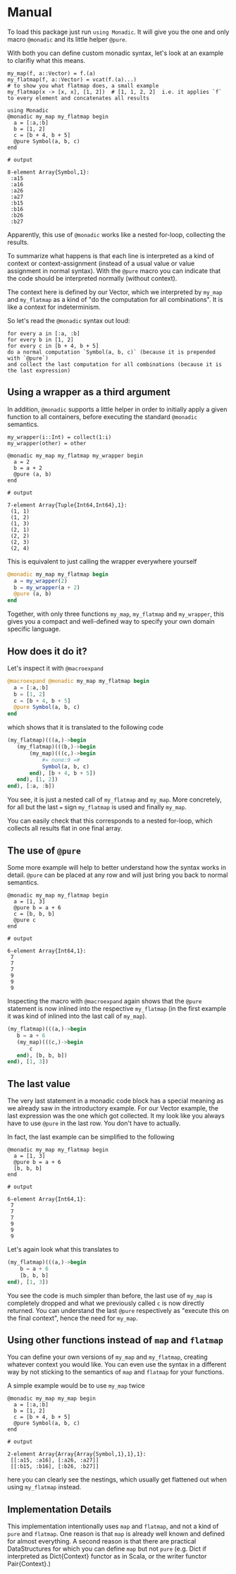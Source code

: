Manual
======

To load this package just run `using Monadic`. It will give you the one and only macro `@monadic` and its little helper `@pure`.

With both you can define custom monadic syntax, let's look at an example to clarifiy what this means.

```jldoctest session
my_map(f, a::Vector) = f.(a)
my_flatmap(f, a::Vector) = vcat(f.(a)...)
# to show you what flatmap does, a small example
my_flatmap(x -> [x, x], [1, 2])  # [1, 1, 2, 2]  i.e. it applies `f` to every element and concatenates all results

using Monadic
@monadic my_map my_flatmap begin
  a = [:a,:b]
  b = [1, 2]
  c = [b + 4, b + 5]
  @pure Symbol(a, b, c)
end

# output

8-element Array{Symbol,1}:
 :a15
 :a16
 :a26
 :a27
 :b15
 :b16
 :b26
 :b27
```
Apparently, this use of `@monadic` works like a nested for-loop, collecting the results.

To summarize what happens is that each line is interpreted as a kind of context or context-assignment (instead of
a usual value or value assignment in normal syntax). With the `@pure` macro you can indicate that the code should be
 interpreted normally (without context).

The context here is defined by our Vector, which we interpreted by `my_map` and `my_flatmap` as a kind of "do the computation for all combinations". It is like a context for indeterminism.

So let's read the `@monadic` syntax out loud:
```
for every a in [:a, :b]
for every b in [1, 2]
for every c in [b + 4, b + 5]
do a normal computation `Symbol(a, b, c)` (because it is prepended with `@pure`)
and collect the last computation for all combinations (because it is the last expression)
```

Using a wrapper as a third argument
-----------------------------------

In addition, `@monadic` supports a little helper in order to initially apply a given function to all containers, before executing the standard `@monadic` semantics.

```jldoctest session
my_wrapper(i::Int) = collect(1:i)
my_wrapper(other) = other

@monadic my_map my_flatmap my_wrapper begin
  a = 2
  b = a + 2
  @pure (a, b)
end

# output

7-element Array{Tuple{Int64,Int64},1}:
 (1, 1)
 (1, 2)
 (1, 3)
 (2, 1)
 (2, 2)
 (2, 3)
 (2, 4)
```
This is equivalent to just calling the wrapper everywhere yourself
```julia
@monadic my_map my_flatmap begin
  a = my_wrapper(2)
  b = my_wrapper(a + 2)
  @pure (a, b)
end
```

Together, with only three functions `my_map`, `my_flatmap` and `my_wrapper`,
this gives you a compact and well-defined way to specify your own domain specific language.



How does it do it?
------------------

Let's inspect it with `@macroexpand`

```julia
@macroexpand @monadic my_map my_flatmap begin
  a = [:a,:b]
  b = [1, 2]
  c = [b + 4, b + 5]
  @pure Symbol(a, b, c)
end
```
which shows that it is translated to the following code
```julia
(my_flatmap)(((a,)->begin
   (my_flatmap)(((b,)->begin
       (my_map)(((c,)->begin
           #= none:9 =#
           Symbol(a, b, c)
       end), [b + 4, b + 5])
   end), [1, 2])
end), [:a, :b])
```
You see, it is just a nested call of `my_flatmap` and `my_map`. More concretely, for all but the last `=` sign `my_flatmap` is used and finally `my_map`.

You can easily check that this corresponds to a nested for-loop, which collects all results flat in one final array.


The use of `@pure`
--------------------

Some more example will help to better understand how the syntax works in detail. `@pure` can be
placed at any row and will just bring you back to normal semantics.

```jldoctest session
@monadic my_map my_flatmap begin
  a = [1, 3]
  @pure b = a + 6
  c = [b, b, b]
  @pure c
end

# output

6-element Array{Int64,1}:
 7
 7
 7
 9
 9
 9
```

Inspecting the macro with `@macroexpand` again shows that the `@pure` statement is now inlined into the respective `my_flatmap` (in the first example it was kind of inlined into the last call of `my_map`).
```julia
(my_flatmap)(((a,)->begin
   b = a + 6
   (my_map)(((c,)->begin
       c
   end), [b, b, b])
end), [1, 3])
```

The last value
--------------

The very last statement in a monadic code block has a special meaning as we already saw in the introductory example. For our Vector example, the last expression was the one which got collected. It my look like you always have to use `@pure` in the last row. You don't have to actually.

In fact, the last example can be simplified to the following
```jldoctest session
@monadic my_map my_flatmap begin
  a = [1, 3]
  @pure b = a + 6
  [b, b, b]
end

# output

6-element Array{Int64,1}:
 7
 7
 7
 9
 9
 9
```

Let's again look what this translates to
```julia
(my_flatmap)(((a,)->begin
    b = a + 6
    [b, b, b]
end), [1, 3])
```
You see the code is much simpler than before, the last use of `my_map` is completely dropped and what we previously called `c` is now directly returned. You can understand the last `@pure` respectively as "execute this on the final context", hence the need for `my_map`.


Using other functions instead of `map` and `flatmap`
----------------------------------------------------

You can define your own versions of `my_map` and `my_flatmap`, creating whatever context you would like. You can even use the syntax in a different way by not sticking to the semantics of `map` and `flatmap` for your functions.

A simple example would be to use `my_map` twice
```jldoctest session
@monadic my_map my_map begin
  a = [:a,:b]
  b = [1, 2]
  c = [b + 4, b + 5]
  @pure Symbol(a, b, c)
end

# output

2-element Array{Array{Array{Symbol,1},1},1}:
 [[:a15, :a16], [:a26, :a27]]
 [[:b15, :b16], [:b26, :b27]]
```
here you can clearly see the nestings, which usually get flattened out when using `my_flatmap` instead.


Implementation Details
----------------------

This implementation intentionally uses `map` and `flatmap`, and not a kind of `pure` and `flatmap`. One reason is that `map` is already well known and defined for almost everything. A second reason is that there are practical DataStructures for which you can define `map` but not `pure` (e.g. Dict if interpreted as Dict{Context} functor as in Scala, or the writer functor Pair{Context}.)

